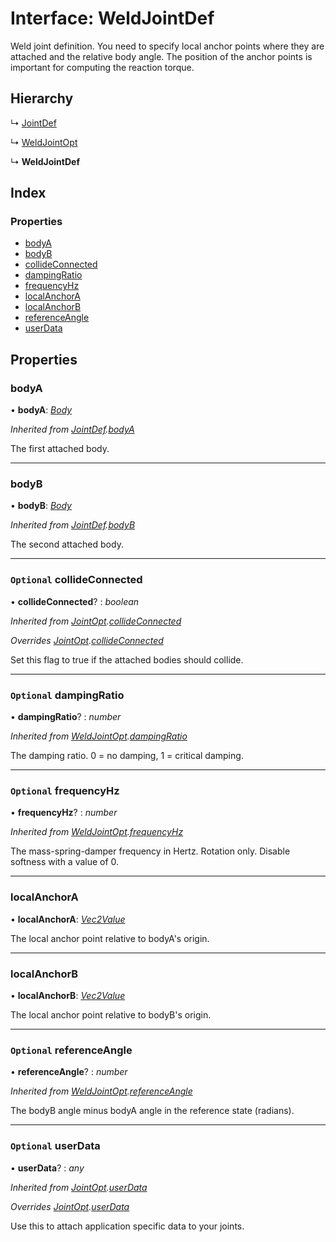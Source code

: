 
# Interface: WeldJointDef

Weld joint definition. You need to specify local anchor points where they are
attached and the relative body angle. The position of the anchor points is
important for computing the reaction torque.

## Hierarchy

  ↳ [JointDef](/api/interfaces/jointdef)

  ↳ [WeldJointOpt](/api/interfaces/weldjointopt)

  ↳ **WeldJointDef**

## Index

### Properties

* [bodyA](/api/interfaces/weldjointdef#bodya)
* [bodyB](/api/interfaces/weldjointdef#bodyb)
* [collideConnected](/api/interfaces/weldjointdef#optional-collideconnected)
* [dampingRatio](/api/interfaces/weldjointdef#optional-dampingratio)
* [frequencyHz](/api/interfaces/weldjointdef#optional-frequencyhz)
* [localAnchorA](/api/interfaces/weldjointdef#localanchora)
* [localAnchorB](/api/interfaces/weldjointdef#localanchorb)
* [referenceAngle](/api/interfaces/weldjointdef#optional-referenceangle)
* [userData](/api/interfaces/weldjointdef#optional-userdata)

## Properties

###  bodyA

• **bodyA**: *[Body](/api/classes/body)*

*Inherited from [JointDef](/api/interfaces/jointdef).[bodyA](/api/interfaces/jointdef#bodya)*

The first attached body.

___

###  bodyB

• **bodyB**: *[Body](/api/classes/body)*

*Inherited from [JointDef](/api/interfaces/jointdef).[bodyB](/api/interfaces/jointdef#bodyb)*

The second attached body.

___

### `Optional` collideConnected

• **collideConnected**? : *boolean*

*Inherited from [JointOpt](/api/interfaces/jointopt).[collideConnected](/api/interfaces/jointopt#optional-collideconnected)*

*Overrides [JointOpt](/api/interfaces/jointopt).[collideConnected](/api/interfaces/jointopt#optional-collideconnected)*

Set this flag to true if the attached bodies
should collide.

___

### `Optional` dampingRatio

• **dampingRatio**? : *number*

*Inherited from [WeldJointOpt](/api/interfaces/weldjointopt).[dampingRatio](/api/interfaces/weldjointopt#optional-dampingratio)*

The damping ratio. 0 = no damping, 1 = critical damping.

___

### `Optional` frequencyHz

• **frequencyHz**? : *number*

*Inherited from [WeldJointOpt](/api/interfaces/weldjointopt).[frequencyHz](/api/interfaces/weldjointopt#optional-frequencyhz)*

The mass-spring-damper frequency in Hertz. Rotation only. Disable softness
with a value of 0.

___

###  localAnchorA

• **localAnchorA**: *[Vec2Value](/api/interfaces/vec2value)*

The local anchor point relative to bodyA's origin.

___

###  localAnchorB

• **localAnchorB**: *[Vec2Value](/api/interfaces/vec2value)*

The local anchor point relative to bodyB's origin.

___

### `Optional` referenceAngle

• **referenceAngle**? : *number*

*Inherited from [WeldJointOpt](/api/interfaces/weldjointopt).[referenceAngle](/api/interfaces/weldjointopt#optional-referenceangle)*

The bodyB angle minus bodyA angle in the reference state (radians).

___

### `Optional` userData

• **userData**? : *any*

*Inherited from [JointOpt](/api/interfaces/jointopt).[userData](/api/interfaces/jointopt#optional-userdata)*

*Overrides [JointOpt](/api/interfaces/jointopt).[userData](/api/interfaces/jointopt#optional-userdata)*

Use this to attach application specific data to your joints.
